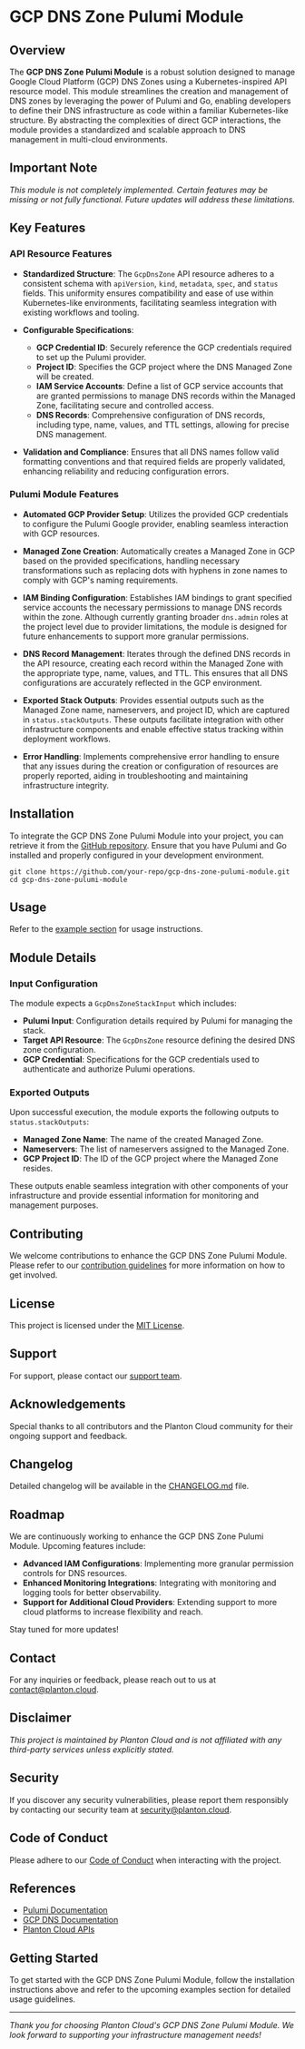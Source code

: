 # GCP DNS Zone Pulumi Module

## Overview

The **GCP DNS Zone Pulumi Module** is a robust solution designed to manage Google Cloud Platform (GCP) DNS Zones using a Kubernetes-inspired API resource model. This module streamlines the creation and management of DNS zones by leveraging the power of Pulumi and Go, enabling developers to define their DNS infrastructure as code within a familiar Kubernetes-like structure. By abstracting the complexities of direct GCP interactions, the module provides a standardized and scalable approach to DNS management in multi-cloud environments.

## Important Note

*This module is not completely implemented. Certain features may be missing or not fully functional. Future updates will address these limitations.*

## Key Features

### API Resource Features

- **Standardized Structure**: The `GcpDnsZone` API resource adheres to a consistent schema with `apiVersion`, `kind`, `metadata`, `spec`, and `status` fields. This uniformity ensures compatibility and ease of use within Kubernetes-like environments, facilitating seamless integration with existing workflows and tooling.
  
- **Configurable Specifications**:
  - **GCP Credential ID**: Securely reference the GCP credentials required to set up the Pulumi provider.
  - **Project ID**: Specifies the GCP project where the DNS Managed Zone will be created.
  - **IAM Service Accounts**: Define a list of GCP service accounts that are granted permissions to manage DNS records within the Managed Zone, facilitating secure and controlled access.
  - **DNS Records**: Comprehensive configuration of DNS records, including type, name, values, and TTL settings, allowing for precise DNS management.

- **Validation and Compliance**: Ensures that all DNS names follow valid formatting conventions and that required fields are properly validated, enhancing reliability and reducing configuration errors.

### Pulumi Module Features

- **Automated GCP Provider Setup**: Utilizes the provided GCP credentials to configure the Pulumi Google provider, enabling seamless interaction with GCP resources.
  
- **Managed Zone Creation**: Automatically creates a Managed Zone in GCP based on the provided specifications, handling necessary transformations such as replacing dots with hyphens in zone names to comply with GCP's naming requirements.

- **IAM Binding Configuration**: Establishes IAM bindings to grant specified service accounts the necessary permissions to manage DNS records within the zone. Although currently granting broader `dns.admin` roles at the project level due to provider limitations, the module is designed for future enhancements to support more granular permissions.

- **DNS Record Management**: Iterates through the defined DNS records in the API resource, creating each record within the Managed Zone with the appropriate type, name, values, and TTL. This ensures that all DNS configurations are accurately reflected in the GCP environment.

- **Exported Stack Outputs**: Provides essential outputs such as the Managed Zone name, nameservers, and project ID, which are captured in `status.stackOutputs`. These outputs facilitate integration with other infrastructure components and enable effective status tracking within deployment workflows.

- **Error Handling**: Implements comprehensive error handling to ensure that any issues during the creation or configuration of resources are properly reported, aiding in troubleshooting and maintaining infrastructure integrity.

## Installation

To integrate the GCP DNS Zone Pulumi Module into your project, you can retrieve it from the [GitHub repository](https://github.com/your-repo/gcp-dns-zone-pulumi-module). Ensure that you have Pulumi and Go installed and properly configured in your development environment.

```shell
git clone https://github.com/your-repo/gcp-dns-zone-pulumi-module.git
cd gcp-dns-zone-pulumi-module
```

## Usage

Refer to the [example section](#examples) for usage instructions.

## Module Details

### Input Configuration

The module expects a `GcpDnsZoneStackInput` which includes:

- **Pulumi Input**: Configuration details required by Pulumi for managing the stack.
- **Target API Resource**: The `GcpDnsZone` resource defining the desired DNS zone configuration.
- **GCP Credential**: Specifications for the GCP credentials used to authenticate and authorize Pulumi operations.

### Exported Outputs

Upon successful execution, the module exports the following outputs to `status.stackOutputs`:

- **Managed Zone Name**: The name of the created Managed Zone.
- **Nameservers**: The list of nameservers assigned to the Managed Zone.
- **GCP Project ID**: The ID of the GCP project where the Managed Zone resides.

These outputs enable seamless integration with other components of your infrastructure and provide essential information for monitoring and management purposes.

## Contributing

We welcome contributions to enhance the GCP DNS Zone Pulumi Module. Please refer to our [contribution guidelines](CONTRIBUTING.md) for more information on how to get involved.

## License

This project is licensed under the [MIT License](LICENSE).

## Support

For support, please contact our [support team](mailto:support@planton.cloud).

## Acknowledgements

Special thanks to all contributors and the Planton Cloud community for their ongoing support and feedback.

## Changelog

Detailed changelog will be available in the [CHANGELOG.md](CHANGELOG.md) file.

## Roadmap

We are continuously working to enhance the GCP DNS Zone Pulumi Module. Upcoming features include:

- **Advanced IAM Configurations**: Implementing more granular permission controls for DNS resources.
- **Enhanced Monitoring Integrations**: Integrating with monitoring and logging tools for better observability.
- **Support for Additional Cloud Providers**: Extending support to more cloud platforms to increase flexibility and reach.

Stay tuned for more updates!

## Contact

For any inquiries or feedback, please reach out to us at [contact@planton.cloud](mailto:contact@planton.cloud).

## Disclaimer

*This project is maintained by Planton Cloud and is not affiliated with any third-party services unless explicitly stated.*

## Security

If you discover any security vulnerabilities, please report them responsibly by contacting our security team at [security@planton.cloud](mailto:security@planton.cloud).

## Code of Conduct

Please adhere to our [Code of Conduct](CODE_OF_CONDUCT.md) when interacting with the project.

## References

- [Pulumi Documentation](https://www.pulumi.com/docs/)
- [GCP DNS Documentation](https://cloud.google.com/dns/docs)
- [Planton Cloud APIs](https://buf.build/plantoncloud/planton-cloud-apis/docs)

## Getting Started

To get started with the GCP DNS Zone Pulumi Module, follow the installation instructions above and refer to the upcoming examples section for detailed usage guidelines.

---

*Thank you for choosing Planton Cloud's GCP DNS Zone Pulumi Module. We look forward to supporting your infrastructure management needs!*
